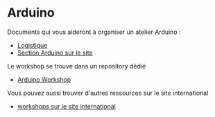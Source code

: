# Arduino

Documents qui vous aideront à organiser un atelier Arduino :

- [Logistique](logistique_arduino.html)
- [Section Arduino sur le site](http://www.devoxx4kids.org/france/ateliers/arduino/)


Le workshop se trouve dans un repository dédié

- [Arduino Workshop](https://github.com/Devoxx4KidsFR/Arduino-Workshop)


Vous pouvez aussi trouver d'autres ressources sur le site international 

- [workshops sur le site international](https://github.com/devoxx4kids/materials/tree/master/workshops)




